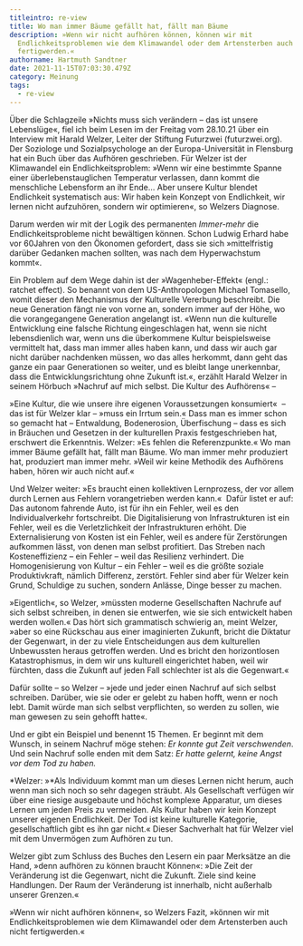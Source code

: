 ```yaml
---
titleintro: re-view
title: Wo man immer Bäume gefällt hat, fällt man Bäume
description: »Wenn wir nicht aufhören können, können wir mit
  Endlichkeitsproblemen wie dem Klimawandel oder dem Artensterben auch nicht
  fertigwerden.«
authorname: Hartmuth Sandtner
date: 2021-11-15T07:03:30.479Z
category: Meinung
tags:
  - re-view
---
```

Über die Schlagzeile »Nichts muss sich verändern – das ist unsere Lebenslüge«, fiel ich beim Lesen im der Freitag vom 28.10.21 über ein Interview mit Harald Welzer, Leiter der Stiftung Futurzwei (futurzwei.org). Der Soziologe und Sozialpsychologe an der Europa-Universität in Flensburg hat ein Buch über das Aufhören geschrieben. Für Welzer ist der Klimawandel ein Endlichkeitsproblem: »Wenn wir eine bestimmte Spanne einer überlebenstauglichen Temperatur verlassen, dann kommt die menschliche Lebensform an ihr Ende… Aber unsere Kultur blendet Endlichkeit systematisch aus: Wir haben kein Konzept von Endlichkeit, wir lernen nicht aufzuhören, sondern wir optimieren«, so Welzers Diagnose. 

Darum werden wir mit der Logik des permanenten *Immer-mehr* die Endlichkeitsprobleme nicht bewältigen können. Schon Ludwig Erhard habe vor 60Jahren von den Ökonomen gefordert, dass sie sich »mittelfristig darüber Gedanken machen sollten, was nach dem Hyperwachstum kommt«. 

Ein Problem auf dem Wege dahin ist der »Wagenheber-Effekt« (engl.: ratchet effect). So benannt von dem US-Anthropologen Michael Tomasello, womit dieser den Mechanismus der Kulturelle Vererbung beschreibt. Die neue Generation fängt nie von vorne an, sondern immer auf der Höhe, wo die vorangegangene Generation angelangt ist. «Wenn nun die kulturelle Entwicklung eine falsche Richtung eingeschlagen hat, wenn sie nicht lebensdienlich war, wenn uns die überkommene Kultur beispielsweise vermittelt hat, dass man immer alles haben kann, und dass wir auch gar nicht darüber nachdenken müssen, wo das alles herkommt, dann geht das ganze ein paar Generationen so weiter, und es bleibt lange unerkennbar, dass die Entwicklungsrichtung ohne Zukunft ist.«, erzählt Harald Welzer in seinem Hörbuch »Nachruf auf mich selbst. Die Kultur des Aufhörens« –  

»Eine Kultur, die wie unsere ihre eigenen Voraussetzungen konsumiert«  – das ist für Welzer klar – »muss ein Irrtum sein.« Dass man es immer schon so gemacht hat – Entwaldung, Bodenerosion, Überfischung – dass es sich in Bräuchen und Gesetzen in der kulturellen Praxis festgeschrieben hat, erschwert die Erkenntnis. Welzer: »Es fehlen die Referenzpunkte.« Wo man immer Bäume gefällt hat, fällt man Bäume. Wo man immer mehr produziert hat, produziert man immer mehr. »Weil wir keine Methodik des Aufhörens haben, hören wir auch nicht auf.«

Und Welzer weiter: »Es braucht einen kollektiven Lernprozess, der vor allem durch Lernen aus Fehlern vorangetrieben werden kann.«  Dafür listet er auf: Das autonom fahrende Auto, ist für ihn ein Fehler, weil es den Individualverkehr fortschreibt. Die Digitalisierung von Infrastrukturen ist ein Fehler, weil es die Verletzlichkeit der Infrastrukturen erhöht. Die Externalisierung von Kosten ist ein Fehler, weil es andere für Zerstörungen aufkommen lässt, von denen man selbst profitiert. Das Streben nach Kosteneffizienz – ein Fehler – weil das Resilienz verhindert. Die Homogenisierung von Kultur – ein Fehler – weil es die größte soziale Produktivkraft, nämlich Differenz, zerstört. Fehler sind aber für Welzer kein Grund, Schuldige zu suchen, sondern Anlässe, Dinge besser zu machen.

»Eigentlich«, so Welzer, »müssten moderne Gesellschaften Nachrufe auf sich selbst schreiben, in denen sie entwerfen, wie sie sich entwickelt haben werden wollen.« Das hört sich grammatisch schwierig an, meint Welzer, »aber so eine Rückschau aus einer imaginierten Zukunft, bricht die Diktatur der Gegenwart, in der zu viele Entscheidungen aus dem kulturellen Unbewussten heraus getroffen werden. Und es bricht den horizontlosen Katastrophismus, in dem wir uns kulturell eingerichtet haben, weil wir fürchten, dass die Zukunft auf jeden Fall schlechter ist als die Gegenwart.« 

Dafür sollte – so Welzer – »jede und jeder einen Nachruf auf sich selbst schreiben. Darüber, wie sie oder er gelebt zu haben hofft, wenn er noch lebt. Damit würde man sich selbst verpflichten, so werden zu sollen, wie man gewesen zu sein gehofft hatte«.

Und er gibt ein Beispiel und benennt 15 Themen. Er beginnt mit dem Wunsch, in seinem Nachruf möge stehen: *Er konnte gut Zeit verschwenden*. Und sein Nachruf solle enden mit dem Satz: *Er hatte gelernt, keine Angst vor dem Tod zu haben.*

*Welzer: »*Als Individuum kommt man um dieses Lernen nicht herum, auch wenn man sich noch so sehr dagegen sträubt. Als Gesellschaft verfügen wir über eine riesige ausgebaute und höchst komplexe Apparatur, um dieses Lernen um jeden Preis zu vermeiden. Als Kultur haben wir kein Konzept unserer eigenen Endlichkeit. Der Tod ist keine kulturelle Kategorie, gesellschaftlich gibt es ihn gar nicht.« Dieser Sachverhalt hat für Welzer viel mit dem Unvermögen zum Aufhören zu tun.

Welzer gibt zum Schluss des Buches den Lesern ein paar Merksätze an die Hand, »denn aufhören zu können braucht Können«: »Die Zeit der Veränderung ist die Gegenwart, nicht die Zukunft. Ziele sind keine Handlungen. Der Raum der Veränderung ist innerhalb, nicht außerhalb unserer Grenzen.«

»Wenn wir nicht aufhören können«, so Welzers Fazit, »können wir mit Endlichkeitsproblemen wie dem Klimawandel oder dem Artensterben auch nicht fertigwerden.«